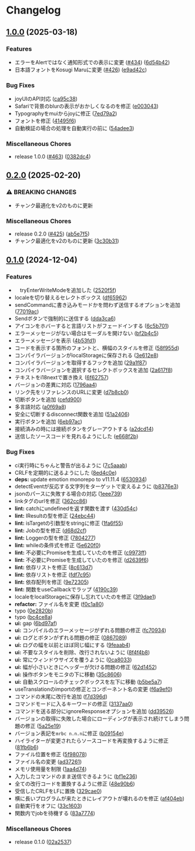 # Changelog

## [1.0.0](https://github.com/poporonnet/kaniwriter/compare/v0.2.0...v1.0.0) (2025-03-18)


### Features

* エラーをAlertではなく通知形式での表示に変更 ([#434](https://github.com/poporonnet/kaniwriter/issues/434)) ([6d54b42](https://github.com/poporonnet/kaniwriter/commit/6d54b4202cc1ab3b785692237badf4c0ff98f828))
* 日本語フォントをKosugi Maruに変更 ([#426](https://github.com/poporonnet/kaniwriter/issues/426)) ([e9ad42c](https://github.com/poporonnet/kaniwriter/commit/e9ad42ce6a264a742608d73f37a5fcf7c505f95d))


### Bug Fixes

* joyUIのAPI対応 ([ca95c38](https://github.com/poporonnet/kaniwriter/commit/ca95c383d66678139cfe57745197ad3edc385dfe))
* Safariで背景のblurの表示がおかしくなるのを修正 ([e003043](https://github.com/poporonnet/kaniwriter/commit/e00304316b2493112555566d473e28476e183bae))
* Typographyをmuiからjoyに修正 ([7ed79a2](https://github.com/poporonnet/kaniwriter/commit/7ed79a28324e112d74fc1e7e4c782f8916b8a103))
* フォントを修正 ([41495f6](https://github.com/poporonnet/kaniwriter/commit/41495f6f0aff991303aa1474b30945f35546b974))
* 自動検証の場合の処理を自動実行の前に ([54adee3](https://github.com/poporonnet/kaniwriter/commit/54adee38c2283491aa4857f045575b766cfbc838))


### Miscellaneous Chores

* release 1.0.0 ([#463](https://github.com/poporonnet/kaniwriter/issues/463)) ([0382dc4](https://github.com/poporonnet/kaniwriter/commit/0382dc44c26ca0850c342460259ef8c00376cf33))

## [0.2.0](https://github.com/poporonnet/kaniwriter/compare/v0.1.0...v0.2.0) (2025-02-20)


### ⚠ BREAKING CHANGES

* チャンク最適化をv2のものに更新

### Miscellaneous Chores

* release 0.2.0 ([#425](https://github.com/poporonnet/kaniwriter/issues/425)) ([ab5e7f5](https://github.com/poporonnet/kaniwriter/commit/ab5e7f5a4f8294f1be8f12a1c1a03a17c32c1ed5))
* チャンク最適化をv2のものに更新 ([3c30b31](https://github.com/poporonnet/kaniwriter/commit/3c30b31b0bb34c8254cae133450df5a0ac80e3a2))

## [0.1.0](https://github.com/poporonnet/kaniwriter/compare/v0.1.0...v0.1.0) (2024-12-04)


### Features

* 　tryEnterWriteModeを追加した ([2520f5f](https://github.com/poporonnet/kaniwriter/commit/2520f5fbcfd88b37ccc17eb4e8c47ccbda74ec56))
* localeを切り替えるセレクトボックス ([df65962](https://github.com/poporonnet/kaniwriter/commit/df659625af91207ee942305f4dbc5fdb607d593b))
* sendCommandに書き込みモードかを問わず送信するオプションを追加 ([77019ac](https://github.com/poporonnet/kaniwriter/commit/77019ac86527d5f3845ceabfcef04ffa2f78e7f5))
* Sendボタンで強制的に送信する ([dda3ca6](https://github.com/poporonnet/kaniwriter/commit/dda3ca6c4d504e111c1fb0ecee4a62bf9c155cb3))
* アイコンをホバーすると言語リストがフェードインする ([6c5b701](https://github.com/poporonnet/kaniwriter/commit/6c5b701678ac3c85f59f70dda49ff30b4a5540cd))
* エラーメッセージがない場合はモーダルを開けない ([bf2b4c5](https://github.com/poporonnet/kaniwriter/commit/bf2b4c5020ecbf9cb17bc11834a7af3cd086f5d5))
* エラーメッセージを表示 ([4b53fd1](https://github.com/poporonnet/kaniwriter/commit/4b53fd1a086ea9432c9be9f055ae5db8c2980e21))
* コードを表示する箇所のフォントと、横幅のスタイルを修正 ([58f955d](https://github.com/poporonnet/kaniwriter/commit/58f955dd4f01b6b713ed10f2fa7403ce48c790aa))
* コンパイラバージョンがlocalStorageに保存される ([3e612e8](https://github.com/poporonnet/kaniwriter/commit/3e612e8d3f494259060516d73f6727e243bd7865))
* コンパイラバージョンを取得するフックを追加 ([29a1f87](https://github.com/poporonnet/kaniwriter/commit/29a1f87d38f35418172cf348d2867b4be3f34ff7))
* コンパイラバージョンを選択するセレクトボックスを追加 ([2a617f8](https://github.com/poporonnet/kaniwriter/commit/2a617f8dea42f37321474b62e0d9d42404fe3342))
* テキストをi18nextで置き換え ([6f62757](https://github.com/poporonnet/kaniwriter/commit/6f6275701c97469131d06dcbaa70b49abe44a7bd))
* バージョンの差異に対応 ([1796aa4](https://github.com/poporonnet/kaniwriter/commit/1796aa4367bdb0ae72a82b106eb5b537e2408f0a))
* リンク先をリファレンスのURLに変更 ([d7b8cb0](https://github.com/poporonnet/kaniwriter/commit/d7b8cb04d488e3f8591220f7646bbab56b63ee31))
* 切断ボタンを追加 ([cefd900](https://github.com/poporonnet/kaniwriter/commit/cefd9006ee2a1c72a79a7e7883b1cdf51f636cc8))
* 多言語対応 ([a0f69a8](https://github.com/poporonnet/kaniwriter/commit/a0f69a82ae672c6e88280c7a59140588e84439d5))
* 安全に切断するdisconnect関数を追加 ([51a2406](https://github.com/poporonnet/kaniwriter/commit/51a24065e88871ece266402265d529c6378b8a23))
* 実行ボタンを追加 ([6eb97ac](https://github.com/poporonnet/kaniwriter/commit/6eb97aceaa12bc7dbb4e7023b0461c7c5a833786))
* 接続済みの時には接続ボタンをグレーアウトする ([a2dcd14](https://github.com/poporonnet/kaniwriter/commit/a2dcd14f8be5afeb728f957d1ad923b201236529))
* 送信したソースコードを見れるようにした ([e668f2b](https://github.com/poporonnet/kaniwriter/commit/e668f2b0d1db14534e703e71d19c65fa3bb851f4))


### Bug Fixes

* ci実行時にちゃんと警告が出るように ([7c5aaab](https://github.com/poporonnet/kaniwriter/commit/7c5aaabb81978cd068817ba9a32e865ad6f31564))
* CRLFを定期的に送るようにした ([8ed4c0e](https://github.com/poporonnet/kaniwriter/commit/8ed4c0ea6bf61709fe61e483a1f5956bd650db7b))
* **deps:** update emotion monorepo to v11.11.4 ([6530934](https://github.com/poporonnet/kaniwriter/commit/6530934a95dfba8838565b8e9a94f28acc4fb5a4))
* detectEventが反応する文字列をターゲットで変えるように ([b8376e3](https://github.com/poporonnet/kaniwriter/commit/b8376e37f6d25a326416734f333092dbd93f8cbe))
* jsonのパースに失敗する場合の対応 ([1eee739](https://github.com/poporonnet/kaniwriter/commit/1eee739a0b84019adad81776095a225256448920))
* linkタグのurlを修正 ([362cc86](https://github.com/poporonnet/kaniwriter/commit/362cc86db2cfa3de7a0e234eaff855d73bb6cd34))
* **lint:** catchにundefinedを返す関数を渡す ([430d54c](https://github.com/poporonnet/kaniwriter/commit/430d54cd39003f914b2aa633eabc5edf0e479277))
* **lint:** IResultの型を修正 ([24ebc44](https://github.com/poporonnet/kaniwriter/commit/24ebc4455c7741c60108dde5732befacdcedcd2a))
* **lint:** isTargetの引数型をstringに修正 ([1fa6f55](https://github.com/poporonnet/kaniwriter/commit/1fa6f5536da2a36816ae691b4fbaec27ff4d05fe))
* **lint:** Jobの型を修正 ([d68d2cf](https://github.com/poporonnet/kaniwriter/commit/d68d2cf5da252ea886bc2db4d5f06af3227596cf))
* **lint:** Loggerの型を修正 ([7804277](https://github.com/poporonnet/kaniwriter/commit/780427761f94f6cef481e80029b90ee08f6dc549))
* **lint:** whileの条件式を修正 ([5e620f0](https://github.com/poporonnet/kaniwriter/commit/5e620f00f99d56b705b79892085f83303043f5d2))
* **lint:** 不必要にPromiseを生成していたのを修正 ([c9973ff](https://github.com/poporonnet/kaniwriter/commit/c9973ff72255ba720a5ba19a72d5be0d927a1ef8))
* **lint:** 不必要にPromiseを生成していたのを修正 ([d2639f6](https://github.com/poporonnet/kaniwriter/commit/d2639f6ae6071ee3b475275f9de2adb925e85c50))
* **lint:** 依存リストを修正 ([8c613d7](https://github.com/poporonnet/kaniwriter/commit/8c613d77b092eaff0baf0a787b17d8885c1c198d))
* **lint:** 依存リストを修正 ([fdf7c95](https://github.com/poporonnet/kaniwriter/commit/fdf7c95bc368172e2102713f2ea56be0c30a9a77))
* **lint:** 依存配列を修正 ([9e72305](https://github.com/poporonnet/kaniwriter/commit/9e72305cab436d71a6adb92ebfde62eb8c4004bb))
* **lint:** 関数をuseCallbackでラップ ([4190c39](https://github.com/poporonnet/kaniwriter/commit/4190c39f8373272ea5fef8924618d4744462145d))
* localeをlocalStorageに保存し忘れていたのを修正 ([3f9dae1](https://github.com/poporonnet/kaniwriter/commit/3f9dae1b1533cbb31a24984f2bd1866c6b801264))
* **refactor:** ファイル名を変更 ([f0c1a80](https://github.com/poporonnet/kaniwriter/commit/f0c1a801a1e4ad6532d297b097bc4754db93173b))
* typo ([0e2820b](https://github.com/poporonnet/kaniwriter/commit/0e2820b3ba7c154653b8e823609a5eb78670241a))
* typo ([bc4ce8a](https://github.com/poporonnet/kaniwriter/commit/bc4ce8a729b5f20018a1d1ddf816e2b52e1b6764))
* **ui:** gap ([6bd97af](https://github.com/poporonnet/kaniwriter/commit/6bd97aff9e0d6bc57554149713cb278b2ac5ff2c))
* **ui:** コンパイルのエラーメッセージがずれる問題の修正 ([fc70934](https://github.com/poporonnet/kaniwriter/commit/fc709346c20aff0c644682d087ca7c643824f23b))
* **ui:** ログとボタンがずれる問題の修正 ([0867089](https://github.com/poporonnet/kaniwriter/commit/0867089e4f98435f4eb197f294a3c75521ba84d9))
* **ui:** ログの幅を以前とほぼ同じ幅にする ([9feaab4](https://github.com/poporonnet/kaniwriter/commit/9feaab4fbf84875e12525d850ca9ac45958666fb))
* **ui:** 不要なスタイルを削除、改行されないように ([8f4f4b8](https://github.com/poporonnet/kaniwriter/commit/8f4f4b823e9bcbe7317505c85baedbac1af0a32e))
* **ui:** 常にウィンドウサイズを覆うように ([0ca8033](https://github.com/poporonnet/kaniwriter/commit/0ca8033e79d910f736a9a83ed87a6317fcb23124))
* **ui:** 幅が小さいときにヘッダーが欠ける問題の修正 ([62d1452](https://github.com/poporonnet/kaniwriter/commit/62d1452a6834f708cd4c3c9a3a0062b9905b9ee6))
* **ui:** 操作ボタンをモニタの下に移動 ([35c8606](https://github.com/poporonnet/kaniwriter/commit/35c8606246631b7c3ebf40d5b08e09e13078a3ca))
* **ui:** 自動スクロールのチェックボックスを左下に移動 ([b5be5a7](https://github.com/poporonnet/kaniwriter/commit/b5be5a78ac5b5ff6f256888e605f0eedc4416917))
* useTranslationのimportの修正とコンポーネント名の変更 ([f6a9ef0](https://github.com/poporonnet/kaniwriter/commit/f6a9ef0eea7e7466314af618e43e61cd1130dd62))
* コマンドの末尾に改行を追加 ([f7d396d](https://github.com/poporonnet/kaniwriter/commit/f7d396d88577a311442584a9764cacf23d028031))
* コマンドモードに入るキーワードの修正 ([3137aa0](https://github.com/poporonnet/kaniwriter/commit/3137aa0594be2d3923917b74f21e62ec6ee9e51a))
* コマンドを送る部分にignoreResponseオプションを追加 ([dd39526](https://github.com/poporonnet/kaniwriter/commit/dd39526c11ecf64ec40299e4b25ebeee05fdf064))
* バージョンの取得に失敗した場合にローディングが表示され続けてしまう問題の修正 ([5a25e19](https://github.com/poporonnet/kaniwriter/commit/5a25e1965736451de27eef4da777680cd6dcff15))
* バージョン表記を`mrbc n.n.n`に修正 ([b09154e](https://github.com/poporonnet/kaniwriter/commit/b09154e315c20ea3de29d908c40e6d38fdd75641))
* ハイライターが変更されたらソースコードを再変換するように修正 ([81fb6b6](https://github.com/poporonnet/kaniwriter/commit/81fb6b6836a67de75b05d631b867977d94b0cb45))
* ファイル位置を修正 ([5f98078](https://github.com/poporonnet/kaniwriter/commit/5f98078b353572206bb286a959d6ccb935b0198c))
* ファイル名の変更 ([ad37261](https://github.com/poporonnet/kaniwriter/commit/ad372614f6c157cef060c90de09ecc25a12dec9f))
* メモリ使用量を制限 ([1aa4d74](https://github.com/poporonnet/kaniwriter/commit/1aa4d74bd6227bffe9f3c138cb930d13e3427a2f))
* 入力したコマンドのまま送信できるように ([bf1e236](https://github.com/poporonnet/kaniwriter/commit/bf1e236aa5fd8cdd1fdadad3c4ddbe0f9c8735b1))
* 全ての改行コードを置換するように修正 ([48e90b6](https://github.com/poporonnet/kaniwriter/commit/48e90b6ca30a271b1fd45cb1abb9df3db27db6d5))
* 受信したCRLFをLFに置換 ([329cae0](https://github.com/poporonnet/kaniwriter/commit/329cae0cfd10a7d49bf794221dfef939a09a244e))
* 横に長いプログラムが来たときにレイアウトが壊れるのを修正 ([af404eb](https://github.com/poporonnet/kaniwriter/commit/af404eb35c9876c2f816cd78ad862bc0a4ca8825))
* 自動実行をオフに ([33c1603](https://github.com/poporonnet/kaniwriter/commit/33c1603ef180eda0fc5fddce78292f76e7ed94f6))
* 関数内でjobを待機する ([83a7774](https://github.com/poporonnet/kaniwriter/commit/83a7774c739e056bcd88392e8cb58149ff312f09))


### Miscellaneous Chores

* release 0.1.0 ([02a2537](https://github.com/poporonnet/kaniwriter/commit/02a25376e2150718e6d28ed6234ddda571eb7943))

